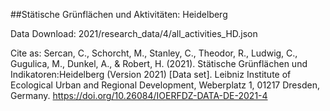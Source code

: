 ##Stätische Grünflächen und Aktivitäten: Heidelberg

Data Download: 2021/research_data/4/all_activities_HD.json

Cite as:
Sercan, C., Schorcht, M., Stanley, C., Theodor, R., Ludwig, C., Gugulica, M., Dunkel, A., & Robert, H. (2021). Stätische Grünflächen und Indikatoren:Heidelberg (Version 2021) [Data set]. Leibniz Institute of Ecological Urban and Regional Development, Weberplatz 1, 01217 Dresden, Germany. https://doi.org/10.26084/IOERFDZ-DATA-DE-2021-4


